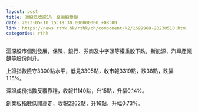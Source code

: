 ```yaml
---
layout: post
title: 滬股低收逾1%　金融股受壓
date: 2023-05-10 15:18:30.000000000 +08:00
link: https://news.rthk.hk/rthk/ch/component/k2/1699988-20230510.htm
categories: rthk
---
```


滬深股市個別發展，保險、銀行、券商及中字頭等權重股下跌，新能源、汽車產業鏈等股份則升。

上證指數險守3300點水平，低見3305點，收市報3319點，跌38點，跌幅1.15%。

深證成份指數反覆靠穩，收報11140點，升15點，升幅0.14%。

創業板指數低開高走，收報2262點，升16點，升幅0.73%。
